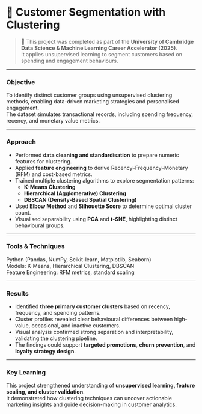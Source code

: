 # 👥 Customer Segmentation with Clustering

> 🧩 This project was completed as part of the **University of Cambridge Data Science & Machine Learning Career Accelerator (2025)**.  
> It applies unsupervised learning to segment customers based on spending and engagement behaviours.

---

### Objective
To identify distinct customer groups using unsupervised clustering methods, enabling data-driven marketing strategies and personalised engagement.  
The dataset simulates transactional records, including spending frequency, recency, and monetary value metrics.

---

### Approach
- Performed **data cleaning and standardisation** to prepare numeric features for clustering.  
- Applied **feature engineering** to derive Recency–Frequency–Monetary (RFM) and cost-based metrics.  
- Trained multiple clustering algorithms to explore segmentation patterns:
  - **K-Means Clustering**
  - **Hierarchical (Agglomerative) Clustering**
  - **DBSCAN (Density-Based Spatial Clustering)**
- Used **Elbow Method** and **Silhouette Score** to determine optimal cluster count.  
- Visualised separability using **PCA** and **t-SNE**, highlighting distinct behavioural groups.

---

### Tools & Techniques
Python (Pandas, NumPy, Scikit-learn, Matplotlib, Seaborn)  
Models: K-Means, Hierarchical Clustering, DBSCAN  
Feature Engineering: RFM metrics, standard scaling  

---

### Results
- Identified **three primary customer clusters** based on recency, frequency, and spending patterns.  
- Cluster profiles revealed clear behavioural differences between high-value, occasional, and inactive customers.  
- Visual analysis confirmed strong separation and interpretability, validating the clustering pipeline.  
- The findings could support **targeted promotions**, **churn prevention**, and **loyalty strategy design**.

---

### Key Learning
This project strengthened understanding of **unsupervised learning, feature scaling, and cluster validation**.  
It demonstrated how clustering techniques can uncover actionable marketing insights and guide decision-making in customer analytics.  
